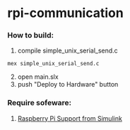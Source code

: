 # rpi-communication

### How to build:
1. compile simple_unix_serial_send.c
```
mex simple_unix_serial_send.c
```
2. open main.slx
3. push "Deploy to Hardware" button

### Require sofeware:
1. [Raspberry Pi Support from Simulink](https://www.mathworks.com/hardware-support/raspberry-pi-simulink.html)
